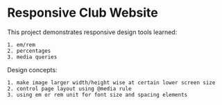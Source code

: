# Responsive Club Website

This project demonstrates responsive design tools learned:
```
1. em/rem
2. percentages
3. media queries
```

Design concepts:
```
1. make image larger width/height wise at certain lower screen size
2. control page layout using @media rule
3. using em or rem unit for font size and spacing elements
```